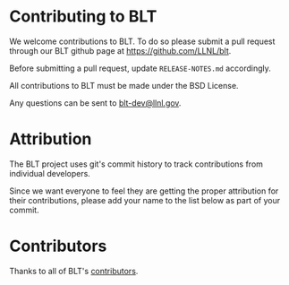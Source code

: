 # Contributing to BLT

We welcome contributions to BLT. To do so please submit a pull request through our
BLT github page at https://github.com/LLNL/blt.

Before submitting a pull request, update `RELEASE-NOTES.md` accordingly.

All contributions to BLT must be made under the BSD License.

Any questions can be sent to blt-dev@llnl.gov.

# Attribution

The BLT project uses git's commit history to track contributions from individual developers. 

Since we want everyone to feel they are getting the proper attribution for their contributions, please add your name to the list below as part of your commit.

# Contributors

Thanks to all of BLT's [contributors](https://github.com/LLNL/blt/graphs/contributors).
